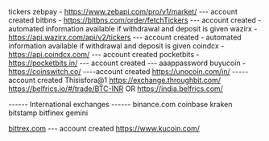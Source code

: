tickers
zebpay - https://www.zebapi.com/pro/v1/market/  --- account created
bitbns - https://bitbns.com/order/fetchTickers   --- account created - automated information available if withdrawal and deposit is given
wazirx - https://api.wazirx.com/api/v2/tickers   --- account created - automated information available if withdrawal and deposit is given
coindcx - https://api.coindcx.com/   --- account created
pocketbits - https://pocketbits.in/  --- account created --- aaappassword
buyucoin -
https://coinswitch.co/  ----account created
https://unocoin.com/in/ ----- account created Thisisfora@1
https://exchange.throughbit.com/
https://belfrics.io/#/trade/BTC-INR OR https://india.belfrics.com/

------ International exchanges ------
binance.com
coinbase
kraken
bitstamp
bitfinex
gemini

[bittrex.com](https://global.bittrex.com/)  --- account created
https://www.kucoin.com/
